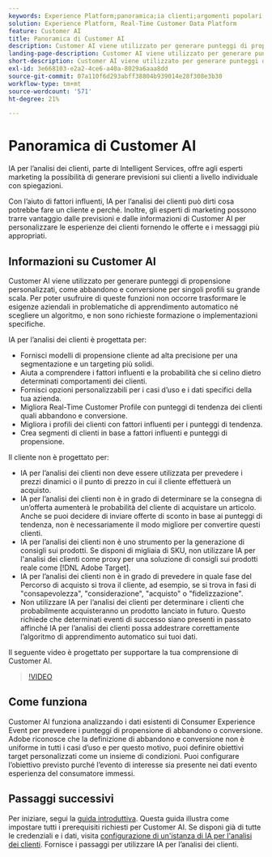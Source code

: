 ```yaml
---
keywords: Experience Platform;panoramica;ia clienti;argomenti popolari;panoramica di ia clienti;customer ai overview
solution: Experience Platform, Real-Time Customer Data Platform
feature: Customer AI
title: Panoramica di Customer AI
description: Customer AI viene utilizzato per generare punteggi di propensione personalizzati, come abbandono e conversione per singoli profili su grande scala. Per poter usufruire di queste funzioni non occorre trasformare le esigenze aziendali in problematiche di apprendimento automatico né scegliere un algoritmo, e non sono richieste formazione o implementazioni specifiche.
landing-page-description: Customer AI viene utilizzato per generare punteggi di propensione personalizzati, come abbandono e conversione per singoli profili su grande scala.
short-description: Customer AI viene utilizzato per generare punteggi di propensione personalizzati, come abbandono e conversione per singoli profili su grande scala.
exl-id: 3e668103-e2a2-4ce6-a40a-8029a6aaa8dd
source-git-commit: 07a110f6d293abff38804b939014e28f308e3b30
workflow-type: tm+mt
source-wordcount: '571'
ht-degree: 21%

---
```



# Panoramica di Customer AI

IA per l’analisi dei clienti, parte di Intelligent Services, offre agli esperti marketing la possibilità di generare previsioni sui clienti a livello individuale con spiegazioni.

Con l’aiuto di fattori influenti, IA per l’analisi dei clienti può dirti cosa potrebbe fare un cliente e perché. Inoltre, gli esperti di marketing possono trarre vantaggio dalle previsioni e dalle informazioni di Customer AI per personalizzare le esperienze dei clienti fornendo le offerte e i messaggi più appropriati.

## Informazioni su Customer AI

Customer AI viene utilizzato per generare punteggi di propensione personalizzati, come abbandono e conversione per singoli profili su grande scala. Per poter usufruire di queste funzioni non occorre trasformare le esigenze aziendali in problematiche di apprendimento automatico né scegliere un algoritmo, e non sono richieste formazione o implementazioni specifiche.

IA per l’analisi dei clienti è progettata per:

- Fornisci modelli di propensione cliente ad alta precisione per una segmentazione e un targeting più solidi.
- Aiuta a comprendere i fattori influenti e la probabilità che si celino dietro determinati comportamenti dei clienti.
- Fornisci opzioni personalizzabili per i casi d’uso e i dati specifici della tua azienda.
- Migliora Real-Time Customer Profile con punteggi di tendenza dei clienti quali abbandono e conversione.
- Migliora i profili dei clienti con fattori influenti per i punteggi di tendenza.
- Crea segmenti di clienti in base a fattori influenti e punteggi di propensione.

Il cliente non è progettato per:

- IA per l’analisi dei clienti non deve essere utilizzata per prevedere i prezzi dinamici o il punto di prezzo in cui il cliente effettuerà un acquisto.
- IA per l’analisi dei clienti non è in grado di determinare se la consegna di un’offerta aumenterà le probabilità del cliente di acquistare un articolo. Anche se puoi decidere di inviare offerte di sconto in base ai punteggi di tendenza, non è necessariamente il modo migliore per convertire questi clienti.
- IA per l’analisi dei clienti non è uno strumento per la generazione di consigli sui prodotti. Se disponi di migliaia di SKU, non utilizzare IA per l&#39;analisi dei clienti come proxy per una soluzione di consigli sui prodotti reale come [!DNL Adobe Target].
- IA per l’analisi dei clienti non è in grado di prevedere in quale fase del Percorso di acquisto si trova il cliente, ad esempio, se si trova in fasi di &quot;consapevolezza&quot;, &quot;considerazione&quot;, &quot;acquisto&quot; o &quot;fidelizzazione&quot;.
- Non utilizzare IA per l’analisi dei clienti per determinare i clienti che probabilmente acquisteranno un prodotto lanciato in futuro. Questo richiede che determinati eventi di successo siano presenti in passato affinché IA per l’analisi dei clienti possa addestrare correttamente l’algoritmo di apprendimento automatico sui tuoi dati.

Il seguente video è progettato per supportare la tua comprensione di Customer AI.

>[!VIDEO](https://video.tv.adobe.com/v/36499?learn=on&quality=12&captions=ita)

## Come funziona

Customer AI funziona analizzando i dati esistenti di Consumer Experience Event per prevedere i punteggi di propensione di abbandono o conversione. Adobe riconosce che la definizione di abbandono e conversione non è uniforme in tutti i casi d’uso e per questo motivo, puoi definire obiettivi target personalizzati come un insieme di condizioni. Puoi configurare l’obiettivo previsto purché l’evento di interesse sia presente nei dati evento esperienza del consumatore immessi.

## Passaggi successivi

Per iniziare, segui la [guida introduttiva](./getting-started.md). Questa guida illustra come impostare tutti i prerequisiti richiesti per Customer AI. Se disponi già di tutte le credenziali e i dati, visita [configurazione di un&#39;istanza di IA per l&#39;analisi dei clienti](./user-guide/configure.md). Fornisce i passaggi per utilizzare IA per l’analisi dei clienti.
